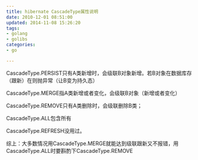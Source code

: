 ```yaml
---
title: hibernate CascadeType属性说明
date: 2010-12-01 08:51:00
updated: 2014-11-08 15:26:20
tags: 
- golang
- golibs
categories: 
- go

---
```

CascadeType.PERSIST只有A类新增时，会级联B对象新增。若B对象在数据库存（跟新）在则抛异常（让B变为持久态） 


<!--more-->


CascadeType.MERGE指A类新增或者变化，会级联B对象（新增或者变化） 

CascadeType.REMOVE只有A类删除时，会级联删除B类； 

CascadeType.ALL包含所有

CascadeType.REFRESH没用过。 

综上：大多数情况用CascadeType.MERGE就能达到级联跟新又不报错，用CascadeType.ALL时要斟酌下CascadeType.REMOVE 